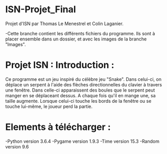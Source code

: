 # ISN-Projet_Final
Projet d'ISN par Thomas Le Menestrel et Colin Laganier.

-Cette branche contient les différents fichiers du programme. Ils sont à placer ensemble dans un dossier, et avec les images de la branche "Images".

# Projet ISN : Introduction :

Ce programme est un jeu inspiré du célèbre jeu "Snake". Dans celui-ci, on déplace un serpent à l'aide des flèches directionnelles du clavier à travers une fenêtre. Dans celle-ci apparaissent des boules que le serpent peut manger en se déplaceant dessus. A chaque fois qu'il en mange une, sa taille augmente. Lorsque celui-ci touche les bords de la fenêtre ou se touche lui-même, le joueur perd la partie.

# Elements à télécharger :

-Python version 3.6.4
-Pygame version 1.9.3 
-Time version 15.3
-Random version 9.6


